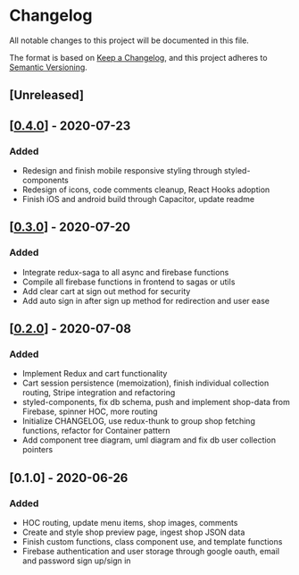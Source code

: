 # Changelog
All notable changes to this project will be documented in this file.

The format is based on [Keep a Changelog](https://keepachangelog.com/en/1.0.0/),
and this project adheres to [Semantic Versioning](https://semver.org/spec/v2.0.0.html).

## [Unreleased]

## [[0.4.0]] - 2020-07-23
### Added
- Redesign and finish mobile responsive styling through styled-components
- Redesign of icons, code comments cleanup, React Hooks adoption
- Finish iOS and android build through Capacitor, update readme

## [[0.3.0]] - 2020-07-20
### Added
- Integrate redux-saga to all async and firebase functions
- Compile all firebase functions in frontend to sagas or utils
- Add clear cart at sign out method for security
- Add auto sign in after sign up method for redirection and user ease

## [[0.2.0]] - 2020-07-08
### Added
- Implement Redux and cart functionality
- Cart session persistence (memoization), finish individual collection routing, Stripe integration and refactoring
- styled-components, fix db schema, push and implement shop-data from Firebase, spinner HOC, more routing
- Initialize CHANGELOG, use redux-thunk to group shop fetching functions, refactor for Container pattern
- Add component tree diagram, uml diagram and fix db user collection pointers

## [0.1.0] - 2020-06-26
### Added
- HOC routing, update menu items, shop images, comments
- Create and style shop preview page, ingest shop JSON data
- Finish custom functions, class component use, and template functions
- Firebase authentication and user storage through google oauth, email and password sign up/sign in

[0.2.0]: https://github.com/lockjio/collectio-site/releases/tag/v0.2.0
[0.3.0]: https://github.com/lockjio/collectio-site/compare/v0.2.0...v0.3.0
[0.4.0]: https://github.com/lockjio/collectio-site/compare/v0.3.0...v0.4.0
